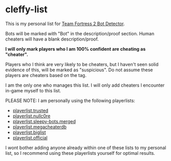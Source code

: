 # cleffy-list
This is my personal list for [Team Fortress 2 Bot Detector](https://github.com/PazerOP/tf2_bot_detector). 

Bots will be marked with "Bot" in the description/proof section. Human cheaters will have a blank description/proof.

**I will only mark players who I am 100% confident are cheating as "cheater".**

Players who I think are very likely to be cheaters, but I haven't seen solid evidence of this, will be marked as "suspicious". Do not assume these players are cheaters based on the tag.

I am the only one who manages this list. I will only add cheaters I encounter in-game myself to this list.

PLEASE NOTE: I am personally using the following playerlists:
- [playerlist.trusted](https://github.com/ClusterConsultant/TF2BD-Community-Lists/raw/main/playerlist.trusted.zip)
- [playerlist.nullc0re](https://github.com/surepy/tf2db-sleepy-list/releases)
- [playerlist.sleepy-bots.merged](https://github.com/surepy/tf2db-sleepy-list/releases)
- [playerlist.megacheaterdb](https://github.com/surepy/tf2db-sleepy-list/releases)
- [playerlist.biglist](https://github.com/ClusterConsultant/TF2BD-Community-Lists/raw/main/playerlist.biglist.zip)
- [playerlist.official](https://github.com/PazerOP/tf2_bot_detector)

I wont bother adding anyone already within one of these lists to my personal list, so I recommend using these playerlists yourself for optimal results.
